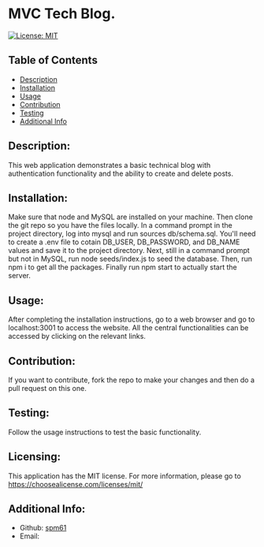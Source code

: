 # MVC Tech Blog.

  [![License: MIT](https://img.shields.io/badge/License-MIT-yellow.svg)](https://opensource.org/licenses/MIT)

  ## Table of Contents 
  - [Description](#description)
  - [Installation](#installation)
  - [Usage](#usage)
  - [Contribution](#contribution)
  - [Testing](#testing)
  - [Additional Info](#additional-info)

  ## Description:
  This web application demonstrates a basic technical blog with authentication functionality and the ability to create and delete posts.

  ## Installation:
  Make sure that node and MySQL are installed on your machine.  Then clone the git repo so you have the files locally.  In a command prompt in the project directory, log into mysql and run sources db/schema.sql. You'll need to create a .env file to cotain DB_USER, DB_PASSWORD, and DB_NAME values and save it to the project directory.   Next, still in a command prompt but not in MySQL, run node seeds/index.js to seed the database.  Then, run npm i to get all the packages.  Finally run npm start to actually start the server.

  ## Usage:
  After completing the installation instructions, go to a web browser and go to localhost:3001 to access the website.  All the central functionalities can be accessed by clicking on the relevant links.  

  ## Contribution:
  If you want to contribute, fork the repo to make your changes and then do a pull request on this one.

  ## Testing:
  Follow the usage instructions to test the basic functionality.

  ## Licensing:
  This application has the MIT license.
  For more information, please go to 
  https://choosealicense.com/licenses/mit/

  ## Additional Info:
  - Github: [spm61](https://github.com/spm61)
  - Email: 